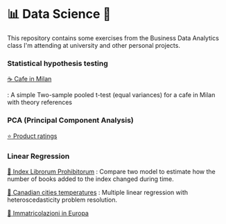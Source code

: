 # 📊 Data Science 🧪
This repository contains some exercises from the Business Data Analytics class I'm attending at university and other personal projects.

### Statistical hypothesis testing

[:coffee: Cafe in Milan](/Pages/cafe-in-Milan.md)

:   A simple Two-sample pooled t-test (equal variances) for a cafe in Milan with theory references

### PCA (Principal Component Analysis)

[:star: Product ratings](/Pages/Product_ratings.md)

### Linear Regression

[:book: Index Librorum Prohibitorum](/Pages/Prohibitorum.md) : Compare two model to estimate how the number of books added to the index changed during time.

[:maple_leaf: Canadian cities temperatures](/Pages/Canadian-cities-temperatures.md) : Multiple linear regression with heteroscedasticity problem resolution.

[:car: Immatricolazioni in Europa](/Pages/Immatricolazioni-in-Europa.md)

